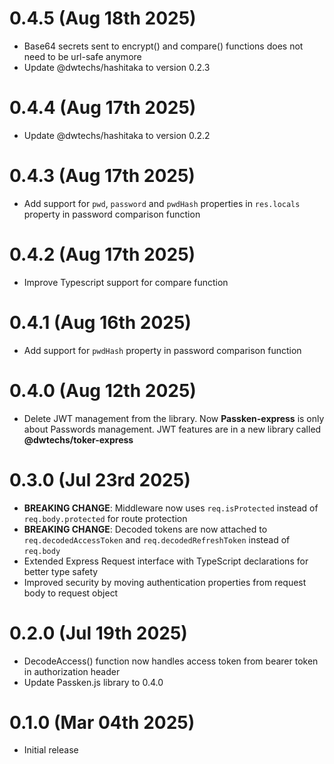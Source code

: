 # 0.4.5 (Aug 18th 2025)

- Base64 secrets sent to encrypt() and compare() functions does not need to be url-safe anymore
- Update @dwtechs/hashitaka to version 0.2.3

# 0.4.4 (Aug 17th 2025)

- Update @dwtechs/hashitaka to version 0.2.2

# 0.4.3 (Aug 17th 2025)

- Add support for `pwd`, `password` and `pwdHash` properties in `res.locals` property in password comparison function

# 0.4.2 (Aug 17th 2025)

- Improve Typescript support for compare function

# 0.4.1 (Aug 16th 2025)

- Add support for `pwdHash` property in password comparison function

# 0.4.0 (Aug 12th 2025)

- Delete JWT management from the library. Now **Passken-express** is only about Passwords management. JWT features are in a new library called **@dwtechs/toker-express**

# 0.3.0 (Jul 23rd 2025)

- **BREAKING CHANGE**: Middleware now uses `req.isProtected` instead of `req.body.protected` for route protection
- **BREAKING CHANGE**: Decoded tokens are now attached to `req.decodedAccessToken` and `req.decodedRefreshToken` instead of `req.body`
- Extended Express Request interface with TypeScript declarations for better type safety
- Improved security by moving authentication properties from request body to request object

# 0.2.0 (Jul 19th 2025)

- DecodeAccess() function now handles access token from bearer token in authorization header
- Update Passken.js library to 0.4.0

# 0.1.0 (Mar 04th 2025)

- Initial release
